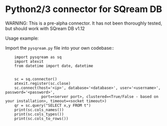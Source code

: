 # Python2/3 connector for SQream DB

WARNING: This is a pre-alpha connector. It has not been thoroughly tested,
but should work with SQream DB v1.12

Usage example:

Import the `pysqream.py` file into your own codebase::

        import pysqream as sq
        import atexit
        from datetime import date, datetime
        
        
        sc = sq.connector()
        atexit.register(sc.close)
        sc.connect(host='<ip>', database='<database>', user='<username>', password='<password>',
                    port=<server port>, clustered=<True/False - based on your installation>, timeout=<socket timeout>)
        qr = sc.query("SELECT x,y FROM t")
        print(sc.cols_names())
        print(sc.cols_types())
        print(sc.cols_to_rows())

